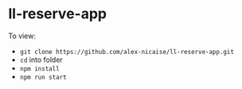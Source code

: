 # ll-reserve-app

To view: 
- ```git clone https://github.com/alex-nicaise/ll-reserve-app.git```
- ```cd``` into folder
- ```npm install```
- ```npm run start```
